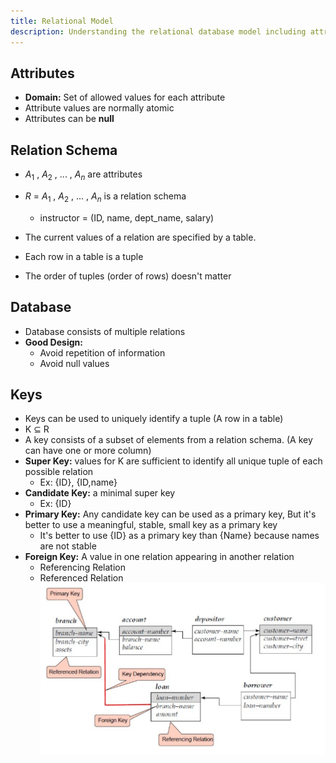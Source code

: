 ```yaml
---
title: Relational Model
description: Understanding the relational database model including attributes, relation schemas, keys, and relationships between tables.
---
```


## Attributes
- **Domain:** Set of allowed values for each attribute
- Attribute values are normally atomic
- Attributes can be **null**
## Relation Schema
- $A_1$ , $A_2$ , ... , $A_n$ are attributes
- $R$ =  $A_1$ , $A_2$ , ... , $A_n$  is a relation schema
	- instructor = (ID, name, dept_name, salary)
- The current values of a relation are specified by a table.

- Each row in a table is a tuple
- The order of tuples (order of rows) doesn't matter
## Database
- Database consists of multiple relations
- **Good Design:**
	- Avoid repetition of information
	- Avoid null values
## Keys
- Keys can be used to uniquely identify a tuple (A row in a table)
- K $\subseteq$ R
- A key consists of a subset of elements from a relation schema. (A key can have one or more column)
- **Super Key:** values for K are sufficient to identify all unique tuple of each possible relation
	- Ex: {ID}, {ID,name}
- **Candidate Key:** a minimal super key
	- Ex: {ID}
- **Primary Key:** Any candidate key can be used as a primary key, But it's better to use a meaningful, stable, small key as a primary key
	- It's better to use {ID} as a primary key than {Name} because names are not stable
- **Foreign Key:** A value in one relation appearing in another relation
	- Referencing Relation
	- Referenced Relation
![Foreign Key Example](./images/Pasted%20image%2020250814185710.png)
